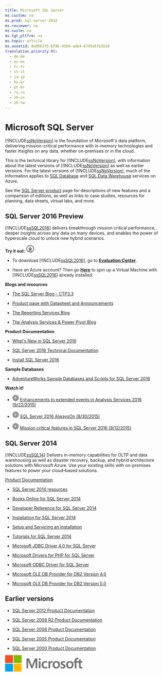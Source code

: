 ```yaml
---
title: Microsoft SQL Server
ms.custom: na
ms.prod: sql-server-2016
ms.reviewer: na
ms.suite: na
ms.tgt_pltfrm: na
ms.topic: article
ms.assetid: 0a95b375-6f8b-45b9-adb4-6745e67e5b18
translation.priority.ht: 
  - de-de
  - es-es
  - fr-fr
  - it-it
  - ja-jp
  - ko-kr
  - pt-br
  - ru-ru
  - zh-cn
  - zh-tw
---
```

# Microsoft SQL Server
[!INCLUDE[ssNoVersion](../../TokenContainer/ssNoVersion_md.md )] is the foundation of Microsoft's data platform, delivering mission\-critical performance with in\-memory technologies and faster insights on any data, whether on\-premises or in the cloud.  
  
 This is the technical library for [!INCLUDE[ssNoVersion](../../TokenContainer/ssNoVersion_md.md )], with information about the latest versions of [!INCLUDE[ssNoVersion](../../TokenContainer/ssNoVersion_md.md )] as well as earlier versions. For the latest versions of [!INCLUDE[ssNoVersion](../../TokenContainer/ssNoVersion_md.md )], much of the information applies to  [SQL Database](http://azure.microsoft.com/services/sql-database/ ) and  [SQL Data Warehouse](http://azure.microsoft.com/services/sql-data-warehouse/ ) services on Azure.  
  
 See the [SQL Server product](https://www.microsoft.com/server-cloud/products/sql-server/ ) page for descriptions of new features and a comparison of editions, as well as links to case studies, resources for planning, data sheets, virtual labs, and more.  
  
## SQL Server 2016 Preview  
 [!INCLUDE[ssSQL2016](../../TokenContainer/ssSQL2016_md.md )] delivers breakthrough mission critical performance, deeper insights across any data on many devices, and enables the power of hyperscale cloud to unlock new hybrid scenarios.  
  
 **Try it out:** ![download](../../ImageContainer/Images/Image/download.png "download")  
  
-   To download [!INCLUDE[ssSQL2016](../../TokenContainer/ssSQL2016_md.md )], go to  **[Evaluation Center](https://www.microsoft.com/en-us/evalcenter/evaluate-sql-server-2016 )**.  
  
-   Have an Azure account?  Then go **[Here](https://azure.microsoft.com/en-us/marketplace/partners/microsoft/sqlserver2016ctp33evaluationwindowsserver2012r2/?wt.mc_id=sqL16_vm )** to spin up a Virtual Machine with [!INCLUDE[ssSQL2016](../../TokenContainer/ssSQL2016_md.md )] already installed.  
  
 **Blogs and resources**  
  
-   [The SQL Server Blog \- CTP3.3](https://blogs.technet.microsoft.com/dataplatforminsider/2016/02/03/introducing-sql-server-2016-community-technology-preview-3-3/ )  
  
-   [Product page with Datasheet and Announcements](https://www.microsoft.com/en-us/server-cloud/products/sql-server-2016/ )  
  
-   [The Reporting Services Blog](http://blogs.msdn.com/b/sqlrsteamblog/archive/2015/09/30/more-reporting-services-enhancements-in-sql-server-2016-ctp-2-4.aspx )  
  
-   [The Analysis Services & Power Pivot Blog](http://blogs.msdn.com/b/analysisservices/ )  
  
 **Product Documentation**  
  
-   [What's New in SQL Server 2016](https://msdn.microsoft.com/en-us/library/bb500435\(v=sql.130\).aspx )  
  
-   [SQL Server 2016 Technical Documentation](https://msdn.microsoft.com/en-us/library/ms130214\(v=sql.130\).aspx )  
  
-   [Install SQL Server 2016](https://msdn.microsoft.com/en-us/library/bb500395\(v=sql.130\).aspx )  
  
 **Sample Databases**  
  
-   [AdventureWorks Sample Databases and Scripts for SQL Server 2016](https://www.microsoft.com/en-us/download/details.aspx?id=49502 )  
  
 **Watch it\!**  
  
-   ![generic&#95;video&#95;thumbnail&#95;small](../../ImageContainer/Images/Image/generic_video_thumbnail_small.png "generic\_video\_thumbnail\_small") [Enhancements to extended events in Analysis Services 2016 \(9\/22\/2015\)](https://www.bing.com/videos/search?&q=videos+sql+server+2016&qft=+filterui:videoage-lt43200&FORM=R5VR7#view=detail&mid=388327436B71D09834F9388327436B71D09834F9 )  
  
-   ![generic&#95;video&#95;thumbnail&#95;small](../../ImageContainer/Images/Image/generic_video_thumbnail_small.png "generic\_video\_thumbnail\_small") [SQL Server 2016 AlwaysOn \(8\/30\/2015\)](https://www.bing.com/videos/search?q=videos+sql+server+2016&qpvt=videos+sql+server+2016&form=VDRE&first=1#view=detail&mid=E565AF533DECAC602524E565AF533DECAC602524 )  
  
-   ![generic&#95;video&#95;thumbnail&#95;small](../../ImageContainer/Images/Image/generic_video_thumbnail_small.png "generic\_video\_thumbnail\_small") [Mission critical features in SQL Server 2016 \(9\/12\/2015\)](https://www.bing.com/videos/search?q=videos+sql+server+2016&qpvt=videos+sql+server+2016&FORM=VDRE#view=detail&mid=D14F00345E5B8B7E0DBBD14F00345E5B8B7E0DBB )  
  
## SQL Server 2014  
 [!INCLUDE[ssSQL14](../../TokenContainer/ssSQL14_md.md )] Delivers in\-memory capabilities for OLTP and data warehousing as well as disaster recovery, backup, and hybrid architecture solutions with Microsoft Azure. Use your existing skills with on\-premises features to power your cloud\-based solutions.  
  
 [Product Documentation](https://msdn.microsoft.com/en-us/library/ff928359\(v=sql.10\).aspx )  
  
-   [SQL Server 2014 resources](https://msdn.microsoft.com/library/dn237258\(v=sql.120\).aspx )  
  
-   [Books Online for SQL Server 2014](https://msdn.microsoft.com/library/ms130214\(v=sql.120\).aspx )  
  
-   [Developer Reference for SQL Server 2014](https://msdn.microsoft.com/library/dd206988\(v=sql.120\).aspx )  
  
-   [Installation for SQL Server 2014](https://msdn.microsoft.com/library/bb500469\(v=sql.120\).aspx )  
  
-   [Setup and Servicing an Installation](https://msdn.microsoft.com/library/dn236449\(v=sql.120\).aspx )  
  
-   [Tutorials for SQL Server 2014](https://msdn.microsoft.com/library/hh231699\(v=sql.120\).aspx )  
  
-   [Microsoft JDBC Driver 4.0 for SQL Server](https://msdn.microsoft.com/library/dn197841\(v=sql.10\).aspx )  
  
-   [Microsoft Drivers for PHP for SQL Server](https://msdn.microsoft.com/library/dn197842\(v=sql.10\).aspx )  
  
-   [Microsoft ODBC Driver for SQL Server](https://msdn.microsoft.com/library/jj730308.aspx )  
  
-   [Microsoft OLE DB Provider for DB2 Version 4.0](https://msdn.microsoft.com/library/dn197844\(v=sql.10\).aspx )  
  
-   [Microsoft OLE DB Provider for DB2 Version 5.0](https://msdn.microsoft.com/library/dn539024\(v=sql.10\).aspx )  
  
## Earlier versions  
  
-   [SQL Server 2012 Product Documentation](https://technet.microsoft.com/library/bb418433\(v=sql.10\).aspx )  
  
-   [SQL Server 2008 R2 Product Documentation](https://msdn.microsoft.com/library/hh278298\(v=sql.10\).aspx )  
  
-   [SQL Server 2008 Product Documentation](https://msdn.microsoft.com/library/hh994727\(v=sql.10\).aspx )  
  
-   [SQL Server 2005 Product Documentation](https://msdn.microsoft.com/library/hh994735\(v=sql.10\).aspx )  
  
-   [SQL Server 2000 Product Documentation](https://msdn.microsoft.com/library/dn197878\(v=sql.10\).aspx )  
  
 ![MS&#95;Logo&#95;X&#45;Small](../../ImageContainer/Images/Image/MS_Logo_X-Small.png "MS\_Logo\_X\-Small")